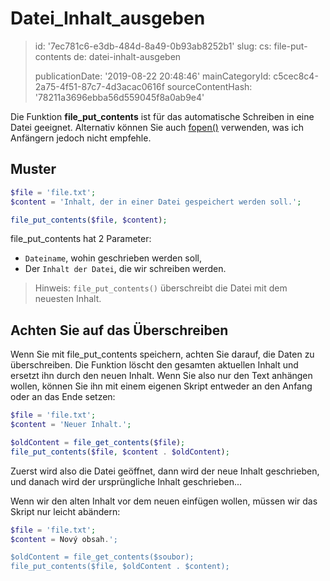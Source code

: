 Datei_Inhalt_ausgeben
=====================

> id: '7ec781c6-e3db-484d-8a49-0b93ab8252b1'
> slug:
> 	cs: file-put-contents
> 	de: datei-inhalt-ausgeben
> 
> publicationDate: '2019-08-22 20:48:46'
> mainCategoryId: c5cec8c4-2a75-4f51-87c7-4d3acac0616f
> sourceContentHash: '78211a3696ebba56d559045f8a0ab9e4'

Die Funktion **file_put_contents** ist für das automatische Schreiben in eine Datei geeignet. Alternativ können Sie auch <a href="/fopen">fopen()</a> verwenden, was ich Anfängern jedoch nicht empfehle.

Muster
--------------------------

```php
$file = 'file.txt';
$content = 'Inhalt, der in einer Datei gespeichert werden soll.';

file_put_contents($file, $content);
```

file_put_contents hat 2 Parameter:

- `Dateiname`, wohin geschrieben werden soll,
- Der `Inhalt der Datei`, die wir schreiben werden.

> Hinweis: `file_put_contents()` überschreibt die Datei mit dem neuesten Inhalt.

Achten Sie auf das Überschreiben
--------------------------

Wenn Sie mit file_put_contents speichern, achten Sie darauf, die Daten zu überschreiben. Die Funktion löscht den gesamten aktuellen Inhalt und ersetzt ihn durch den neuen Inhalt. Wenn Sie also nur den Text anhängen wollen, können Sie ihn mit einem eigenen Skript entweder an den Anfang oder an das Ende setzen:

```php
$file = 'file.txt';
$content = 'Neuer Inhalt.';

$oldContent = file_get_contents($file);
file_put_contents($file, $content . $oldContent);
```

Zuerst wird also die Datei geöffnet, dann wird der neue Inhalt geschrieben, und danach wird der ursprüngliche Inhalt geschrieben...

Wenn wir den alten Inhalt vor dem neuen einfügen wollen, müssen wir das Skript nur leicht abändern:

```php
$file = 'file.txt';
$content = Nový obsah.';

$oldContent = file_get_contents($soubor);
file_put_contents($file, $oldContent . $content);
```
